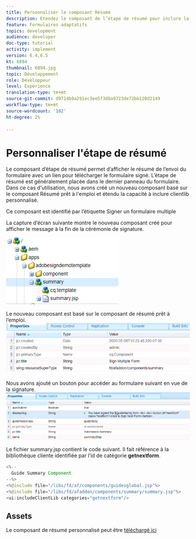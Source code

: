 ```yaml
---
title: Personnaliser le composant Résumé
description: Etendez le composant de l’étape de résumé pour inclure la possibilité de naviguer jusqu’au formulaire suivant dans le package.
feature: Formulaires adaptatifs
topics: development
audience: developer
doc-type: tutorial
activity: implement
version: 6.4,6.5
kt: 6894
thumbnail: 6894.jpg
topic: Développement
role: Développeur
level: Expérience
translation-type: tm+mt
source-git-commit: d9714b9a291ec3ee5f3dba9723de72bb120d2149
workflow-type: tm+mt
source-wordcount: '182'
ht-degree: 2%

---
```



# Personnaliser l&#39;étape de résumé

Le composant d’étape de résumé permet d’afficher le résumé de l’envoi du formulaire avec un lien pour télécharger le formulaire signé. L’étape de résumé est généralement placée dans le dernier panneau du formulaire.
Dans ce cas d&#39;utilisation, nous avons créé un nouveau composant basé sur le composant Résumé prêt à l&#39;emploi et étendu la capacité à inclure clientlib personnalisé.

Ce composant est identifié par l’étiquette Signer un formulaire multiple

La capture d’écran suivante montre le nouveau composant créé pour afficher le message à la fin de la cérémonie de signature.

![composant récapitulatif](assets/summary.PNG)

Le nouveau composant est basé sur le composant de résumé prêt à l’emploi.
![component-prop](assets/componentprop.PNG)

Nous avons ajouté un bouton pour accéder au formulaire suivant en vue de la signature.
![template-code](assets/template-code.PNG)

Le fichier summary.jsp contient le code suivant. Il fait référence à la bibliothèque cliente identifiée par l’id de catégorie **getnextform**.

```java
<%--
  Guide Summary Component
--%>
<%@include file="/libs/fd/af/components/guidesglobal.jsp"%>
<%@include file="/libs/fd/afaddon/components/summary/summary.jsp"%>
<ui:includeClientLib categories="getnextform"/>
```

## Assets

Le composant de résumé personnalisé peut être [téléchargé ici](assets/custom-summary-step.zip)


